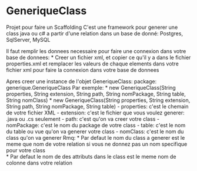 # GeneriqueClass
Projet pour faire un Scaffolding 
C'est une framework pour generer une class java ou c# a partir d'une relation dans un base de donné: Postgres, SqlServer, MySQL

Il faut remplir les donnees necessaire pour faire une connexion dans votre base de donnees:
    * Creer un fichier xml, et copier ce qu'il y a dans le fichier properties.xml et remplacer les valeurs de chaque elements dans votre fichier xml pour faire la connexion dans votre base de donnees

Apres creer une instance de l'objet GeneriqueClass: package: generique.GeneriqueClass
    Par exemple: 
        * new GeneriqueClass(String properties, String extension, String path, String nomPackage, String table, String nomClass)
        * new GeneriqueClass(String properties, String extension, String path, String nomPackage, String table)
        - properties: c'est le chemain de votre fichier XML
        - extension: c'est le fichier que vous voulez generer: .java ou .cs seulement
        - path: c'est qu'on va creer votre class
        - nomPackage: c'est le nom du package de votre class
        - table: c'est le nom du table ou vue qu'on va generer votre class
        - nomClass: c'est le nom du class qu'on va generer
        Rmq: * Par defaut le nom du class a generer est le meme que nom de votre relation si vous ne donnez pas un nom specifique pour votre class   
             * Par defaut le nom de des attributs dans le class est le meme nom de colonne dans votre relation